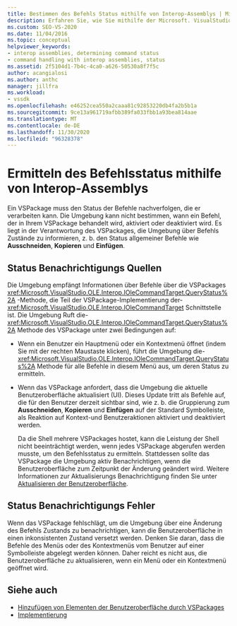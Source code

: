 ```yaml
---
title: Bestimmen des Befehls Status mithilfe von Interop-Assemblys | Microsoft-Dokumentation
description: Erfahren Sie, wie Sie mithilfe der Microsoft. VisualStudio. OLE. Interop. IOleCommandTarget-Schnittstelle den Status von Befehlen ermitteln, die in einem VSPackage behandelt werden.
ms.custom: SEO-VS-2020
ms.date: 11/04/2016
ms.topic: conceptual
helpviewer_keywords:
- interop assemblies, determining command status
- command handling with interop assemblies, status
ms.assetid: 2f5104d1-7b4c-4ca0-a626-50530a8f7f5c
author: acangialosi
ms.author: anthc
manager: jillfra
ms.workload:
- vssdk
ms.openlocfilehash: e46252cea550a2caaa81c92853220db4fa2b5b1a
ms.sourcegitcommit: 9ce13a961719afbb389fa033fbb1a93bea814aae
ms.translationtype: MT
ms.contentlocale: de-DE
ms.lasthandoff: 11/30/2020
ms.locfileid: "96328378"
---
```

# <a name="determine-command-status-by-using-interop-assemblies"></a>Ermitteln des Befehlsstatus mithilfe von Interop-Assemblys
Ein VSPackage muss den Status der Befehle nachverfolgen, die er verarbeiten kann. Die Umgebung kann nicht bestimmen, wann ein Befehl, der in Ihrem VSPackage behandelt wird, aktiviert oder deaktiviert wird. Es liegt in der Verantwortung des VSPackages, die Umgebung über Befehls Zustände zu informieren, z. b. den Status allgemeiner Befehle wie **Ausschneiden**, **Kopieren** und **Einfügen**.

## <a name="status-notification-sources"></a>Status Benachrichtigungs Quellen
 Die Umgebung empfängt Informationen über Befehle über die VSPackages <xref:Microsoft.VisualStudio.OLE.Interop.IOleCommandTarget.QueryStatus%2A> -Methode, die Teil der VSPackage-Implementierung der- <xref:Microsoft.VisualStudio.OLE.Interop.IOleCommandTarget> Schnittstelle ist. Die Umgebung Ruft die- <xref:Microsoft.VisualStudio.OLE.Interop.IOleCommandTarget.QueryStatus%2A> Methode des VSPackage unter zwei Bedingungen auf:

- Wenn ein Benutzer ein Hauptmenü oder ein Kontextmenü öffnet (indem Sie mit der rechten Maustaste klicken), führt die Umgebung die- <xref:Microsoft.VisualStudio.OLE.Interop.IOleCommandTarget.QueryStatus%2A> Methode für alle Befehle in diesem Menü aus, um deren Status zu ermitteln.

- Wenn das VSPackage anfordert, dass die Umgebung die aktuelle Benutzeroberfläche aktualisiert (UI). Dieses Update tritt als Befehle auf, die für den Benutzer derzeit sichtbar sind, wie z. b. die Gruppierung zum **Ausschneiden**, **Kopieren** und **Einfügen** auf der Standard Symbolleiste, als Reaktion auf Kontext-und Benutzeraktionen aktiviert und deaktiviert werden.

  Da die Shell mehrere VSPackages hostet, kann die Leistung der Shell nicht beeinträchtigt werden, wenn jedes VSPackage abgerufen werden musste, um den Befehlsstatus zu ermitteln. Stattdessen sollte das VSPackage die Umgebung aktiv Benachrichtigen, wenn die Benutzeroberfläche zum Zeitpunkt der Änderung geändert wird. Weitere Informationen zur Aktualisierungs Benachrichtigung finden Sie unter [Aktualisieren der Benutzeroberfläche](../../extensibility/updating-the-user-interface.md).

## <a name="status-notification-failure"></a>Status Benachrichtigungs Fehler
 Wenn das VSPackage fehlschlägt, um die Umgebung über eine Änderung des Befehls Zustands zu benachrichtigen, kann die Benutzeroberfläche in einen inkonsistenten Zustand versetzt werden. Denken Sie daran, dass die Befehle des Menüs oder des Kontextmenüs vom Benutzer auf einer Symbolleiste abgelegt werden können. Daher reicht es nicht aus, die Benutzeroberfläche zu aktualisieren, wenn ein Menü oder ein Kontextmenü geöffnet wird.

## <a name="see-also"></a>Siehe auch
- [Hinzufügen von Elementen der Benutzeroberfläche durch VSPackages](../../extensibility/internals/how-vspackages-add-user-interface-elements.md)
- [Implementierung](../../extensibility/internals/command-implementation.md)

